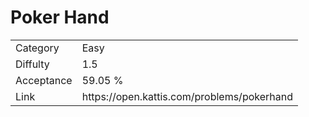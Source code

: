 # Poker Hand

<table>
    <tr>
        <td>Category</td>
        <td>Easy</td>
    </tr>
    <tr>
        <td>Diffulty</td>
        <td>1.5</td>
    </tr>
    <tr>
        <td>Acceptance</td>
        <td>59.05 %</td>
    </tr>
    <tr>
        <td>Link</td>
        <td>https://open.kattis.com/problems/pokerhand</td>
    </tr>
</table>